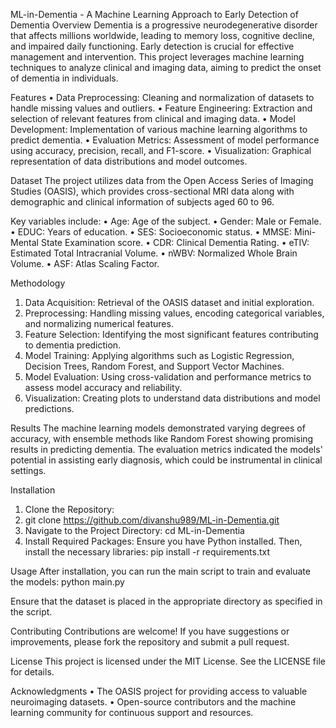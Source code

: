ML-in-Dementia - A Machine Learning Approach to Early Detection of Dementia
Overview
Dementia is a progressive neurodegenerative disorder that affects millions worldwide, leading to memory loss, cognitive decline, and impaired daily functioning. Early detection is crucial for effective management and intervention. This project leverages machine learning techniques to analyze clinical and imaging data, aiming to predict the onset of dementia in individuals.

Features
•	Data Preprocessing: Cleaning and normalization of datasets to handle missing values and outliers.
•	Feature Engineering: Extraction and selection of relevant features from clinical and imaging data.
•	Model Development: Implementation of various machine learning algorithms to predict dementia.
•	Evaluation Metrics: Assessment of model performance using accuracy, precision, recall, and F1-score.
•	Visualization: Graphical representation of data distributions and model outcomes.

Dataset
The project utilizes data from the Open Access Series of Imaging Studies (OASIS), which provides cross-sectional MRI data along with demographic and clinical information of subjects aged 60 to 96.

Key variables include:
•	Age: Age of the subject.
•	Gender: Male or Female.
•	EDUC: Years of education.
•	SES: Socioeconomic status.
•	MMSE: Mini-Mental State Examination score.
•	CDR: Clinical Dementia Rating.
•	eTIV: Estimated Total Intracranial Volume.
•	nWBV: Normalized Whole Brain Volume.
•	ASF: Atlas Scaling Factor.

Methodology
1.	Data Acquisition: Retrieval of the OASIS dataset and initial exploration.
2.	Preprocessing: Handling missing values, encoding categorical variables, and normalizing numerical features.
3.	Feature Selection: Identifying the most significant features contributing to dementia prediction.
4.	Model Training: Applying algorithms such as Logistic Regression, Decision Trees, Random Forest, and Support Vector Machines.
5.	Model Evaluation: Using cross-validation and performance metrics to assess model accuracy and reliability.
6.	Visualization: Creating plots to understand data distributions and model predictions.

Results
The machine learning models demonstrated varying degrees of accuracy, with ensemble methods like Random Forest showing promising results in predicting dementia. The evaluation metrics indicated the models' potential in assisting early diagnosis, which could be instrumental in clinical settings.

Installation
1.	Clone the Repository:
2.	git clone https://github.com/divanshu989/ML-in-Dementia.git
3.	Navigate to the Project Directory: cd ML-in-Dementia
5.	Install Required Packages: Ensure you have Python installed. Then, install the necessary libraries: pip install -r requirements.txt

Usage
After installation, you can run the main script to train and evaluate the models:
python main.py

Ensure that the dataset is placed in the appropriate directory as specified in the script.

Contributing
Contributions are welcome! If you have suggestions or improvements, please fork the repository and submit a pull request.

License
This project is licensed under the MIT License. See the LICENSE file for details.

Acknowledgments
•	The OASIS project for providing access to valuable neuroimaging datasets.
•	Open-source contributors and the machine learning community for continuous support and resources.
